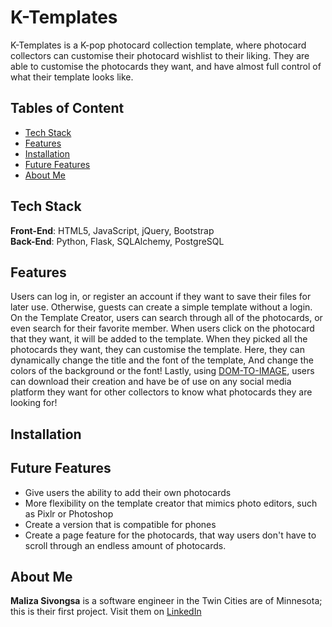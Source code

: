 # K-Templates
K-Templates is a K-pop photocard collection template, where photocard collectors can customise their photocard wishlist to their liking. They are able to customise the photocards they want, and have almost full control of what their template looks like.

## Tables of Content
* [Tech Stack](#tech-stack)
* [Features](#features)
* [Installation](#installation)
* [Future Features](#future-features)
* [About Me](#about-me)

## <a href="#tech-stack"></a> Tech Stack
__Front-End__: HTML5, JavaScript, jQuery, Bootstrap <br>
__Back-End__: Python, Flask, SQLAlchemy, PostgreSQL <br>

## <a href="#features"></a> Features
Users can log in, or register an account if they want to save their files for later use.
Otherwise, guests can create a simple template without a login.
On the Template Creator, users can search through all of the photocards, or even search for their favorite member.
When users click on the photocard that they want, it will be added to the template.
When they picked all the photocards they want, they can customise the template.
Here, they can dynamically change the title and the font of the template,
And change the colors of the background or the font!
Lastly, using <a href="https://github.com/tsayen/dom-to-image">DOM-TO-IMAGE</a>, users can download their creation and have be of use on any social media platform they want for other collectors to know what photocards they are looking for!


## <a href="#installation"></a> Installation

## <a href="#future-features"></a> Future Features
* Give users the ability to add their own photocards
* More flexibility on the template creator that mimics photo editors, such as Pixlr or Photoshop
* Create a version that is compatible for phones
* Create a page feature for the photocards, that way users don't have to scroll through an endless amount of photocards.

## <a href="#about-me"></a> About Me
__Maliza Sivongsa__ is a software engineer in the Twin Cities are of Minnesota; this is their first project. Visit them on <a href="https://www.linkedin.com/in/malizasivongsa/">LinkedIn</a>